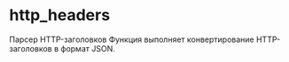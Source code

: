 # http_headers
Парсер HTTP-заголовков 
Функция выполняет конвертирование HTTP-заголовков в формат JSON.
